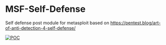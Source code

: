 # MSF-Self-Defense
Self defense post module for metasploit based on  https://pentest.blog/art-of-anti-detection-4-self-defense/

[![POC](https://github.com/EgeBalci/MSF-Self-Defense/raw/master/poc.gif)](https://pentest.blog/art-of-anti-detection-4-self-defense/)
